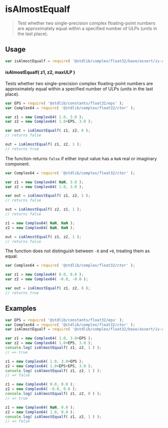 <!--

@license Apache-2.0

Copyright (c) 2025 The Stdlib Authors.

Licensed under the Apache License, Version 2.0 (the "License");
you may not use this file except in compliance with the License.
You may obtain a copy of the License at

   http://www.apache.org/licenses/LICENSE-2.0

Unless required by applicable law or agreed to in writing, software
distributed under the License is distributed on an "AS IS" BASIS,
WITHOUT WARRANTIES OR CONDITIONS OF ANY KIND, either express or implied.
See the License for the specific language governing permissions and
limitations under the License.

-->

# isAlmostEqualf

> Test whether two single-precision complex floating-point numbers are approximately equal within a specified number of ULPs (units in the last place).

<!-- Section to include introductory text. Make sure to keep an empty line after the intro `section` element and another before the `/section` close. -->

<section class="intro">

</section>

<!-- /.intro -->

<!-- Package usage documentation. -->

<section class="usage">

## Usage

```javascript
var isAlmostEqualf = require( '@stdlib/complex/float32/base/assert/is-almost-equal' );
```

#### isAlmostEqualf( z1, z2, maxULP )

Tests whether two single-precision complex floating-point numbers are approximately equal within a specified number of ULPs (units in the last place).

```javascript
var EPS = require( '@stdlib/constants/float32/eps' );
var Complex64 = require( '@stdlib/complex/float32/ctor' );

var z1 = new Complex64( 1.0, 3.0 );
var z2 = new Complex64( 1.0+EPS, 3.0 );

var out = isAlmostEqualf( z1, z2, 0 );
// returns false

out = isAlmostEqualf( z1, z2, 1 );
// returns true
```

The function returns `false` if either input value has a `NaN` real or imaginary component.

```javascript
var Complex64 = require( '@stdlib/complex/float32/ctor' );

var z1 = new Complex64( NaN, 3.0 );
var z2 = new Complex64( 1.0, 3.0 );

var out = isAlmostEqualf( z1, z2, 1 );
// returns false

out = isAlmostEqualf( z2, z1, 1 );
// returns false

z1 = new Complex64( NaN, NaN );
z2 = new Complex64( NaN, NaN );

out = isAlmostEqualf( z1, z2, 1 );
// returns false
```

The function does not distinguish between `-0` and `+0`, treating them as equal.

```javascript
var Complex64 = require( '@stdlib/complex/float32/ctor' );

var z1 = new Complex64( 0.0, 0.0 );
var z2 = new Complex64( -0.0, -0.0 );

var out = isAlmostEqualf( z1, z2, 0 );
// returns true
```

</section>

<!-- /.usage -->

<!-- Package usage notes. Make sure to keep an empty line after the `section` element and another before the `/section` close. -->

<section class="notes">

</section>

<!-- /.notes -->

<!-- Package usage examples. -->

<section class="examples">

## Examples

<!-- eslint no-undef: "error" -->

```javascript
var EPS = require( '@stdlib/constants/float32/eps' );
var Complex64 = require( '@stdlib/complex/float32/ctor' );
var isAlmostEqualf = require( '@stdlib/complex/float32/base/assert/is-almost-equal' );

var z1 = new Complex64( 1.0, 3.0+EPS );
var z2 = new Complex64( 1.0+EPS, 3.0 );
console.log( isAlmostEqualf( z1, z2, 1 ) );
// => true

z1 = new Complex64( 1.0, 3.0+EPS );
z2 = new Complex64( 1.0+EPS+EPS, 3.0 );
console.log( isAlmostEqualf( z1, z2, 1 ) );
// => false

z1 = new Complex64( 0.0, 0.0 );
z2 = new Complex64( -0.0, 0.0 );
console.log( isAlmostEqualf( z1, z2, 0 ) );
// => true

z1 = new Complex64( NaN, 0.0 );
z2 = new Complex64( 1.0, 0.0 );
console.log( isAlmostEqualf( z1, z2, 1 ) );
// => false
```

</section>

<!-- /.examples -->

<!-- Section for related `stdlib` packages. Do not manually edit this section, as it is automatically populated. -->

<section class="related">

</section>

<!-- /.related -->

<!-- Section for all links. Make sure to keep an empty line after the `section` element and another before the `/section` close. -->

<section class="links">

</section>

<!-- /.links -->
